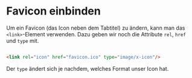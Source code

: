 # Favicon einbinden

<show-structure depth="2" />

Um ein Favicon (das Icon neben dem Tabtitel) zu ändern, kann man das `<link>`-Element verwenden. Dazu geben wir noch die Attribute `rel`, `href`
und `type` mit.

```HTML

<link rel="icon" href="favicon.ico" type="image/x-icon"/>
```

Der `type` ändert sich je nachdem, welches Format unser Icon hat.
